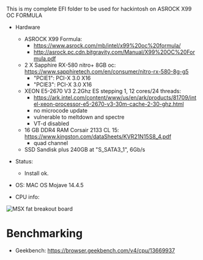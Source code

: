    This is my complete EFI folder to be used for hackintosh on ASROCK X99 OC FORMULA
   
   * Hardware
      * ASROCK X99 Formula: 
         * https://www.asrock.com/mb/intel/x99%20oc%20formula/
         * http://asrock.pc.cdn.bitgravity.com/Manual/X99%20OC%20Formula.pdf
      * 2 X Sapphire RX-580 nitro+ 8GB oc: https://www.sapphiretech.com/en/consumer/nitro-rx-580-8g-g5
         * "PCIE1": PCI-X 3.0 X16 
         * "PCIE3": PCI-X 3.0 X16 
      * XEON E5-2670 V3 2.2Ghz ES stepping 1, 12 cores/24 threads:               
         * https://ark.intel.com/content/www/us/en/ark/products/81709/intel-xeon-processor-e5-2670-v3-30m-cache-2-30-ghz.html
         * no microcode update
         * vulnerable to meltdown and spectre
         * VT-d disabled
      * 16 GB DDR4 RAM Corsair 2133 CL 15: https://www.kingston.com/dataSheets/KVR21N15S8_4.pdf
         * quad channel
      * SSD Sandisk plus 240GB at "S_SATA3_1", 6Gb/s
   * Status:
      * Install ok. 
   
   * OS: MAC OS Mojave 14.4.5
   * CPU info: <p align="center">
  <img src="https://github.com/rogeriomm/hackintosh-xeon-asrock_x99_formula-sapphire_rx580_nitro_8g/blob/master/images/screenshot_xeon.jpg?raw=true" alt="MSX fat breakout board"/>
</p>

# Benchmarking
   * Geekbench: https://browser.geekbench.com/v4/cpu/13669937
   
